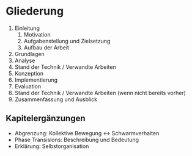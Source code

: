 # Gliederung

1. Einleitung
   1. Motivation
   2. Aufgabenstellung und Zielsetzung
   3. Aufbau der Arbeit
2. Grundlagen
3. Analyse
4. Stand der Technik / Verwandte Arbeiten
5. Konzeption
6. Implementierung
7. Evaluation
8. Stand der Technik / Verwandte Arbeiten (wenn nicht bereits vorher)
9. Zusammenfassung und Ausblick



## Kapitelergänzungen

- Abgrenzung: Kollektive Bewegung \<-> Schwarmverhalten
- Phase Transisions: Beschreibung und Bedeutung
- Erklärung: Selbstorganisation